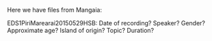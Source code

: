 Here we have files from Mangaia:

EDS1PiriMarearai20150529HSB: Date of recording? Speaker? Gender? Approximate age? Island of origin? Topic? Duration?
